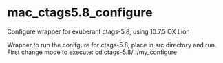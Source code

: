 mac_ctags5.8_configure
======================

Configure wrapper for exuberant ctags-5.8, using 10.7.5 OX Lion

Wrapper to run the conifgure for ctags-5.8, place in src directory
and run. First change mode to execute:
  cd ctags-5.8/
  ./my_configure

